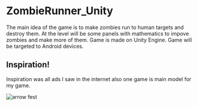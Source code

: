 # ZombieRunner_Unity

The main idea of the game is to make zombies run to human targets and destroy them. At the level will be some panels with mathematics to impove zombies and make more of them. Game is made on Unity Engine. Game will be targeted to Android devices.




## Inspiration!
Inspiration was all ads I saw in the internet also one game is main model for my game.

![arrow fest](https://user-images.githubusercontent.com/61141237/169373815-915bf5ba-d220-48f9-b27b-3145d3c1296a.jpg)
